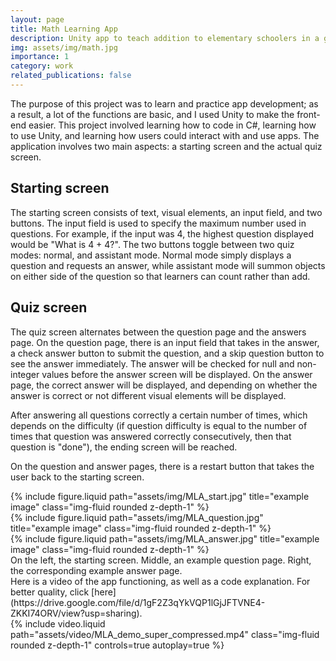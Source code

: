 ```yaml
---
layout: page
title: Math Learning App
description: Unity app to teach addition to elementary schoolers in a game-like way
img: assets/img/math.jpg
importance: 1
category: work
related_publications: false
---
```


The purpose of this project was to learn and practice app development; as a result, a lot of the functions are basic, and I used Unity to make the front-end easier. 
This project involved learning how to code in C#, learning how to use Unity, and learning how users could interact with and use apps. 
The application involves two main aspects: a starting screen and the actual quiz screen. 

## Starting screen
The starting screen consists of text, visual elements, an input field, and two buttons. The input field is used to specify the maximum number used in questions. 
For example, if the input was 4, the highest question displayed would be "What is 4 + 4?". The two buttons toggle between two quiz modes: normal, and assistant mode. 
Normal mode simply displays a question and requests an answer, while assistant mode will summon objects on either side of the question so that learners can count rather than add. 

## Quiz screen
The quiz screen alternates between the question page and the answers page. On the question page, there is an input field that takes in the answer, a check answer button to submit the question, and a skip question button to see the answer immediately. The answer will be checked for null and non-integer values before the answer screen will be displayed. On the answer page, the correct answer will be displayed, and depending on whether the answer is correct or not different visual elements will be displayed. 

After answering all questions correctly a certain number of times, which depends on the difficulty (if question difficulty is equal to the number of times that question was answered correctly consecutively, then that question is "done"), the ending screen will be reached. 

On the question and answer pages, there is a restart button that takes the user back to the starting screen. 



<div class="row">
    <div class="col-sm mt-3 mt-md-0">
        {% include figure.liquid path="assets/img/MLA_start.jpg" title="example image" class="img-fluid rounded z-depth-1" %}
    </div>
    <div class="col-sm mt-3 mt-md-0">
        {% include figure.liquid path="assets/img/MLA_question.jpg" title="example image" class="img-fluid rounded z-depth-1" %}
    </div>
    <div class="col-sm mt-3 mt-md-0">
        {% include figure.liquid path="assets/img/MLA_answer.jpg" title="example image" class="img-fluid rounded z-depth-1" %}
    </div>
</div>
<div class="caption">
    On the left, the starting screen. Middle, an example question page. Right, the corresponding example answer page.
</div>
Here is a video of the app functioning, as well as a code explanation. For better quality, click [here](https://drive.google.com/file/d/1gF2Z3qYkVQP1lGjJFTVNE4-ZKKI74ORV/view?usp=sharing).

<div class="row mt-3">
    <div class="col-sm mt-3 mt-md-0">
        {% include video.liquid path="assets/video/MLA_demo_super_compressed.mp4" class="img-fluid rounded z-depth-1" controls=true autoplay=true %}
    </div>
</div>
